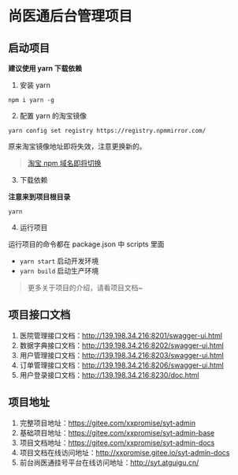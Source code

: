 # 尚医通后台管理项目

## 启动项目

**建议使用 yarn 下载依赖**

1. 安装 yarn

`npm i yarn -g`

2. 配置 yarn 的淘宝镜像

`yarn config set registry https://registry.npmmirror.com/`

原来淘宝镜像地址即将失效，注意更换新的。

> [淘宝 npm 域名即将切换](https://zhuanlan.zhihu.com/p/465424728)

3. 下载依赖

**注意来到项目根目录**

`yarn`

4. 运行项目

运行项目的命令都在 package.json 中 scripts 里面

- `yarn start` 启动开发环境
- `yarn build` 启动生产环境

> 更多关于项目的介绍，请看项目文档~

## 项目接口文档

1. 医院管理接口文档：http://139.198.34.216:8201/swagger-ui.html
2. 数据字典接口文档：http://139.198.34.216:8202/swagger-ui.html
3. 用户管理接口文档：http://139.198.34.216:8203/swagger-ui.html
4. 订单管理接口文档：http://139.198.34.216:8206/swagger-ui.html
5. 用户登录接口文档：http://139.198.34.216:8230/doc.html

## 项目地址

1. 完整项目地址：https://gitee.com/xxpromise/syt-admin
2. 基础项目地址：https://gitee.com/xxpromise/syt-admin-base
3. 项目文档地址：https://gitee.com/xxpromise/syt-admin-docs
4. 项目文档在线访问地址：http://xxpromise.gitee.io/syt-admin-docs
5. 前台尚医通挂号平台在线访问地址：http://syt.atguigu.cn/
